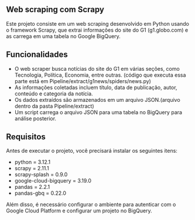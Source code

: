 ## Web scraping com Scrapy

Este projeto consiste em um web scraping desenvolvido em Python usando o framework Scrapy, que extrai informações do site do G1 (g1.globo.com) e as carrega em uma tabela no Google BigQuery.

## Funcionalidades

- O web scraper busca notícias do site do G1 em várias seções, como Tecnologia, Política, Economia, entre outras. (código que executa essa parte está em Pipeline/extract/g1news/spiders/news.py)
- As informações coletadas incluem título, data de publicação, autor, conteúdo e categoria da notícia.
- Os dados extraídos são armazenados em um arquivo JSON.(arquivo dentro da pasta Pipeline/extract)
- Um script carrega o arquivo JSON para uma tabela no BigQuery para análise posterior.

## Requisitos

Antes de executar o projeto, você precisará instalar os seguintes itens:

- python = 3.12.1
- scrapy = 2.11.1
- scrapy-splash = 0.9.0
- google-cloud-bigquery = 3.19.0
- pandas = 2.2.1
- pandas-gbq = 0.22.0

Além disso, é necessário configurar o ambiente para autenticar com o Google Cloud Platform e configurar um projeto no BigQuery.


